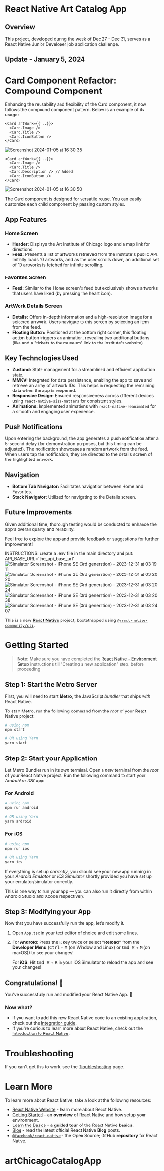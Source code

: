 # React Native Art Catalog App

## Overview
This project, developed during the week of Dec 27 - Dec 31, serves as a React Native Junior Developer job application challenge.

## Update - January 5, 2024
# Card Component Refactor: Compound Component
Enhancing the reusability and flexibility of the Card component, it now follows the compound component pattern. Below is an example of its usage:

```
<Card artWork={{...}}>
  <Card.Image />
  <Card.Title />
  <Card.IconButton />
</Card>
```
![Screenshot 2024-01-05 at 16 30 35](https://github.com/urreita9/artChicagoCatalogApp/assets/71611977/c87d7b85-05ef-48a5-8c53-6f81b1adb2ca)
```
<Card artWork={{...}}>
  <Card.Image />
  <Card.Title />
  <Card.Description /> // Added
  <Card.IconButton />
</Card>
```
![Screenshot 2024-01-05 at 16 30 50](https://github.com/urreita9/artChicagoCatalogApp/assets/71611977/19ee2af0-bda5-4bd7-9950-1591b388823d)

The Card component is designed for versatile reuse. You can easily customize each child component by passing custom styles.

## App Features

### Home Screen
- **Header:** Displays the Art Institute of Chicago logo and a map link for directions.
- **Feed:** Presents a list of artworks retrieved from the institute's public API. Initially loads 10 artworks, and as the user scrolls down, an additional set of 10 artworks is fetched for infinite scrolling.

### Favorites Screen
- **Feed:** Similar to the Home screen's feed but exclusively shows artworks that users have liked (by pressing the heart icon).

### ArtWork Details Screen
- **Details:** Offers in-depth information and a high-resolution image for a selected artwork. Users navigate to this screen by selecting an item from the feed.
- **Floating Button:** Positioned at the bottom right corner, this floating action button triggers an animation, revealing two additional buttons (like and a "tickets to the museum" link to the institute's website).

## Key Technologies Used
- **Zustand:** State management for a streamlined and efficient application state.
- **MMKV:** Integrated for data persistence, enabling the app to save and retrieve an array of artwork IDs. This helps in requesting the remaining data when the app is reopened.
- **Responsive Design:** Ensured responsiveness across different devices using `react-native-size-matters` for consistent styles.
- **Animations:** Implemented animations with `react-native-reanimated` for a smooth and engaging user experience.

## Push Notifications
Upon entering the background, the app generates a push notification after a 5-second delay (for demonstration purposes, but this timing can be adjusted). The notification showcases a random artwork from the feed. When users tap the notification, they are directed to the details screen of the highlighted artwork.

## Navigation
- **Bottom Tab Navigator:** Facilitates navigation between Home and Favorites.
- **Stack Navigator:** Utilized for navigating to the Details screen.

## Future Improvements
Given additional time, thorough testing would be conducted to enhance the app's overall quality and reliability.

Feel free to explore the app and provide feedback or suggestions for further improvement!





INSTRUCTIONS: create a .env file in the main directory and put:
API_BASE_URL='the_api_base_url'
![Simulator Screenshot - iPhone SE (3rd generation) - 2023-12-31 at 03 19 11](https://github.com/urreita9/artChicagoCatalogApp/assets/71611977/55d691d4-6bad-4330-b0ae-a9e4c73f9d2e)
![Simulator Screenshot - iPhone SE (3rd generation) - 2023-12-31 at 03 20 20](https://github.com/urreita9/artChicagoCatalogApp/assets/71611977/029464f4-7b00-468b-807c-4fade9ec2d79)
![Simulator Screenshot - iPhone SE (3rd generation) - 2023-12-31 at 03 20 24](https://github.com/urreita9/artChicagoCatalogApp/assets/71611977/07d122a3-b898-4c17-85d7-0f25c8ba578e)
![Simulator Screenshot - iPhone SE (3rd generation) - 2023-12-31 at 03 20 38](https://github.com/urreita9/artChicagoCatalogApp/assets/71611977/42035f24-6781-4c02-8afd-c57a6159f2c9)
![Simulator Screenshot - iPhone SE (3rd generation) - 2023-12-31 at 03 24 07](https://github.com/urreita9/artChicagoCatalogApp/assets/71611977/e6e256fb-3a27-4f60-87ea-ebc0ccc6241b)

This is a new [**React Native**](https://reactnative.dev) project, bootstrapped using [`@react-native-community/cli`](https://github.com/react-native-community/cli).
# Getting Started

>**Note**: Make sure you have completed the [React Native - Environment Setup](https://reactnative.dev/docs/environment-setup) instructions till "Creating a new application" step, before proceeding.

## Step 1: Start the Metro Server

First, you will need to start **Metro**, the JavaScript _bundler_ that ships _with_ React Native.

To start Metro, run the following command from the _root_ of your React Native project:

```bash
# using npm
npm start

# OR using Yarn
yarn start
```

## Step 2: Start your Application

Let Metro Bundler run in its _own_ terminal. Open a _new_ terminal from the _root_ of your React Native project. Run the following command to start your _Android_ or _iOS_ app:

### For Android

```bash
# using npm
npm run android

# OR using Yarn
yarn android
```

### For iOS

```bash
# using npm
npm run ios

# OR using Yarn
yarn ios
```

If everything is set up _correctly_, you should see your new app running in your _Android Emulator_ or _iOS Simulator_ shortly provided you have set up your emulator/simulator correctly.

This is one way to run your app — you can also run it directly from within Android Studio and Xcode respectively.

## Step 3: Modifying your App

Now that you have successfully run the app, let's modify it.

1. Open `App.tsx` in your text editor of choice and edit some lines.
2. For **Android**: Press the <kbd>R</kbd> key twice or select **"Reload"** from the **Developer Menu** (<kbd>Ctrl</kbd> + <kbd>M</kbd> (on Window and Linux) or <kbd>Cmd ⌘</kbd> + <kbd>M</kbd> (on macOS)) to see your changes!

   For **iOS**: Hit <kbd>Cmd ⌘</kbd> + <kbd>R</kbd> in your iOS Simulator to reload the app and see your changes!

## Congratulations! :tada:

You've successfully run and modified your React Native App. :partying_face:

### Now what?

- If you want to add this new React Native code to an existing application, check out the [Integration guide](https://reactnative.dev/docs/integration-with-existing-apps).
- If you're curious to learn more about React Native, check out the [Introduction to React Native](https://reactnative.dev/docs/getting-started).

# Troubleshooting

If you can't get this to work, see the [Troubleshooting](https://reactnative.dev/docs/troubleshooting) page.

# Learn More

To learn more about React Native, take a look at the following resources:

- [React Native Website](https://reactnative.dev) - learn more about React Native.
- [Getting Started](https://reactnative.dev/docs/environment-setup) - an **overview** of React Native and how setup your environment.
- [Learn the Basics](https://reactnative.dev/docs/getting-started) - a **guided tour** of the React Native **basics**.
- [Blog](https://reactnative.dev/blog) - read the latest official React Native **Blog** posts.
- [`@facebook/react-native`](https://github.com/facebook/react-native) - the Open Source; GitHub **repository** for React Native.
# artChicagoCatalogApp
